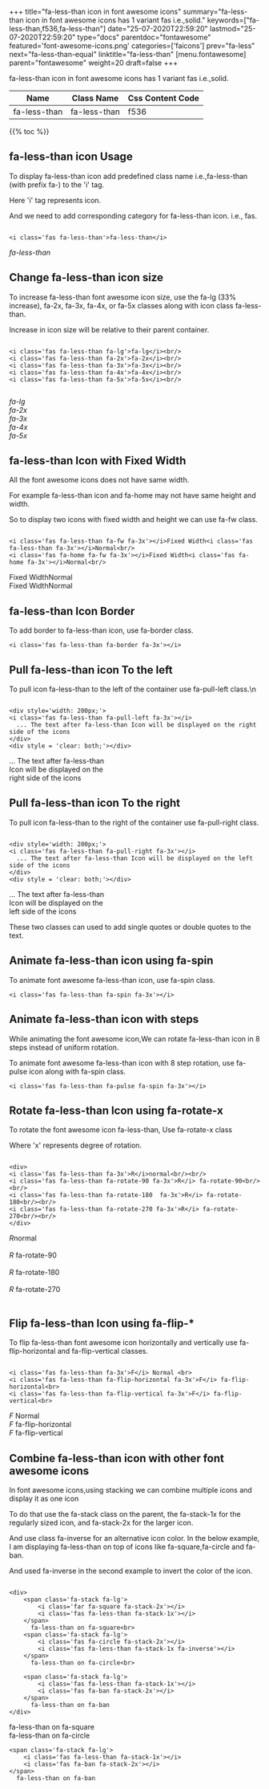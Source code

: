 +++
title="fa-less-than icon in font awesome icons"
summary="fa-less-than icon in font awesome icons has 1 variant fas i.e.,solid."
keywords=["fa-less-than,f536,fa-less-than"]
date="25-07-2020T22:59:20"
lastmod="25-07-2020T22:59:20"
type="docs"
parentdoc="fontawesome"
featured='font-awesome-icons.png'
categories=['faicons']
prev="fa-less"
next="fa-less-than-equal"
linktitle="fa-less-than"
[menu.fontawesome]
parent="fontawesome"
weight=20
draft=false
+++


fa-less-than icon in font awesome icons has 1 variant fas i.e.,solid.

<div class='table-responsive'><table class='table'><thead><tr><th>Name</th><th>Class Name</th><th>Css Content Code</th></tr></thead><tbody><tr><td>fa-less-than</td><td>fa-less-than</td><td>f536</td></tr></tbody></table></div>


{{% toc %}}


## fa-less-than icon Usage

To display fa-less-than icon add predefined class name i.e.,fa-less-than (with prefix fa-) to the 'i' tag.

Here 'i' tag represents icon.

And we need to add corresponding category for fa-less-than icon. i.e., fas.


```

<i class='fas fa-less-than'>fa-less-than</i>
```

<i class='fas fa-less-than'>fa-less-than</i>




## Change fa-less-than icon size
To increase fa-less-than font awesome icon size, use the fa-lg (33% increase), fa-2x, fa-3x, fa-4x, or fa-5x classes along with icon class fa-less-than.

Increase in icon size will be relative to their parent container. 

```

<i class='fas fa-less-than fa-lg'>fa-lg</i><br/>
<i class='fas fa-less-than fa-2x'>fa-2x</i><br/>
<i class='fas fa-less-than fa-3x'>fa-3x</i><br/>
<i class='fas fa-less-than fa-4x'>fa-4x</i><br/>
<i class='fas fa-less-than fa-5x'>fa-5x</i><br/>
            
```

<i class='fas fa-less-than fa-lg'>fa-lg</i><br/>
<i class='fas fa-less-than fa-2x'>fa-2x</i><br/>
<i class='fas fa-less-than fa-3x'>fa-3x</i><br/>
<i class='fas fa-less-than fa-4x'>fa-4x</i><br/>
<i class='fas fa-less-than fa-5x'>fa-5x</i><br/>
            



## fa-less-than Icon with Fixed Width 

All the font awesome icons does not have same width.

For example fa-less-than icon and fa-home may not have same height and width.

So to display two icons with fixed width and height we can use fa-fw class.


```

<i class='fas fa-less-than fa-fw fa-3x'></i>Fixed Width<i class='fas fa-less-than fa-3x'></i>Normal<br/>
<i class='fas fa-home fa-fw fa-3x'></i>Fixed Width<i class='fas fa-home fa-3x'></i>Normal<br/>
```

<i class='fas fa-less-than fa-fw fa-3x'></i>Fixed Width<i class='fas fa-less-than fa-3x'></i>Normal<br/>
<i class='fas fa-home fa-fw fa-3x'></i>Fixed Width<i class='fas fa-home fa-3x'></i>Normal<br/>



## fa-less-than Icon Border 

To add border to fa-less-than icon, use fa-border class.


```
<i class='fas fa-less-than fa-border fa-3x'></i>

```
<i class='fas fa-less-than fa-border fa-3x'></i>





## Pull fa-less-than icon To the left

To pull icon fa-less-than to the left of the container use fa-pull-left class.\n

```

<div style='width: 200px;'>
<i class='fas fa-less-than fa-pull-left fa-3x'></i>
  ... The text after fa-less-than Icon will be displayed on the right side of the icons
</div>
<div style = 'clear: both;'></div>
```

<div style='width: 200px;'>
<i class='fas fa-less-than fa-pull-left fa-3x'></i>
  ... The text after fa-less-than Icon will be displayed on the right side of the icons
</div>
<div style = 'clear: both;'></div>




## Pull fa-less-than icon To the right
To pull icon fa-less-than to the right of the container use fa-pull-right class.

```

<div style='width: 200px;'>
<i class='fas fa-less-than fa-pull-right fa-3x'></i>
  ... The text after fa-less-than Icon will be displayed on the left side of the icons
</div>
<div style = 'clear: both;'></div>
```

<div style='width: 200px;'>
<i class='fas fa-less-than fa-pull-right fa-3x'></i>
  ... The text after fa-less-than Icon will be displayed on the left side of the icons
</div>
<div style = 'clear: both;'></div>

These two classes can used to add single quotes or double quotes to the text.


## Animate fa-less-than icon using fa-spin
To animate font awesome fa-less-than icon, use fa-spin class.

```
<i class='fas fa-less-than fa-spin fa-3x'></i>
```
<i class='fas fa-less-than fa-spin fa-3x'></i>




## Animate fa-less-than icon with steps
While animating the font awesome icon,We can rotate fa-less-than icon in 8 steps instead of uniform rotation.

To animate font awesome fa-less-than icon with 8 step rotation, use fa-pulse icon along with fa-spin class.


```
<i class='fas fa-less-than fa-pulse fa-spin fa-3x'></i>

```
<i class='fas fa-less-than fa-pulse fa-spin fa-3x'></i>





## Rotate fa-less-than Icon using fa-rotate-x
To rotate the font awesome icon fa-less-than, Use fa-rotate-x class

Where 'x' represents degree of rotation.


```

<div>
<i class='fas fa-less-than fa-3x'>R</i>normal<br/><br/>
<i class='fas fa-less-than fa-rotate-90 fa-3x'>R</i> fa-rotate-90<br/><br/> 
<i class='fas fa-less-than fa-rotate-180  fa-3x'>R</i> fa-rotate-180<br/><br/> 
<i class='fas fa-less-than fa-rotate-270 fa-3x'>R</i> fa-rotate-270<br/><br/>
</div>
```

<div>
<i class='fas fa-less-than fa-3x'>R</i>normal<br/><br/>
<i class='fas fa-less-than fa-rotate-90 fa-3x'>R</i> fa-rotate-90<br/><br/> 
<i class='fas fa-less-than fa-rotate-180  fa-3x'>R</i> fa-rotate-180<br/><br/> 
<i class='fas fa-less-than fa-rotate-270 fa-3x'>R</i> fa-rotate-270<br/><br/>
</div>




## Flip fa-less-than Icon using fa-flip-*
To flip fa-less-than font awesome icon horizontally and vertically use fa-flip-horizontal and fa-flip-vertical classes. 

```

<i class='fas fa-less-than fa-3x'>F</i> Normal <br>
<i class='fas fa-less-than fa-flip-horizontal fa-3x'>F</i> fa-flip-horizontal<br>
<i class='fas fa-less-than fa-flip-vertical fa-3x'>F</i> fa-flip-vertical<br>
```

<i class='fas fa-less-than fa-3x'>F</i> Normal <br>
<i class='fas fa-less-than fa-flip-horizontal fa-3x'>F</i> fa-flip-horizontal<br>
<i class='fas fa-less-than fa-flip-vertical fa-3x'>F</i> fa-flip-vertical<br>




## Combine fa-less-than icon with other font awesome icons
In font awesome icons,using stacking we can combine multiple icons and display it as one icon 

To do that use the fa-stack class on the parent, the fa-stack-1x for the regularly sized icon, and fa-stack-2x for the larger icon.

And use class fa-inverse for an alternative icon color. 
In the below example, I am displaying fa-less-than on top of icons like fa-square,fa-circle and fa-ban.

And used fa-inverse in the second example to invert the color of the icon.

```

<div>
    <span class='fa-stack fa-lg'>
        <i class='far fa-square fa-stack-2x'></i>
        <i class='fas fa-less-than fa-stack-1x'></i>
    </span>
      fa-less-than on fa-square<br>
    <span class='fa-stack fa-lg'>
        <i class='fas fa-circle fa-stack-2x'></i>
        <i class='fas fa-less-than fa-stack-1x fa-inverse'></i>
    </span>
      fa-less-than on fa-circle<br>

    <span class='fa-stack fa-lg'>
        <i class='fas fa-less-than fa-stack-1x'></i>
        <i class='fas fa-ban fa-stack-2x'></i>
    </span>
      fa-less-than on fa-ban
</div>
```

<div>
    <span class='fa-stack fa-lg'>
        <i class='far fa-square fa-stack-2x'></i>
        <i class='fas fa-less-than fa-stack-1x'></i>
    </span>
      fa-less-than on fa-square<br>
    <span class='fa-stack fa-lg'>
        <i class='fas fa-circle fa-stack-2x'></i>
        <i class='fas fa-less-than fa-stack-1x fa-inverse'></i>
    </span>
      fa-less-than on fa-circle<br>

    <span class='fa-stack fa-lg'>
        <i class='fas fa-less-than fa-stack-1x'></i>
        <i class='fas fa-ban fa-stack-2x'></i>
    </span>
      fa-less-than on fa-ban
</div>






